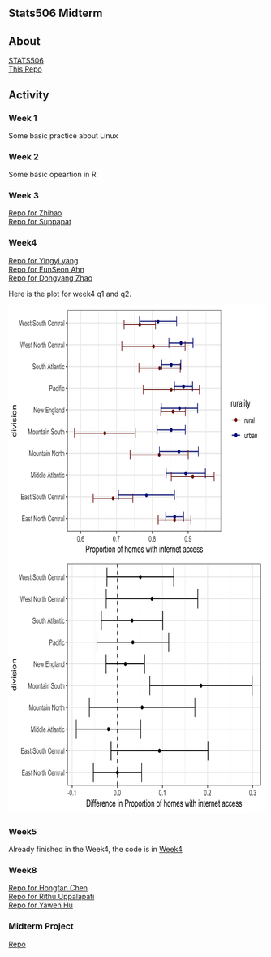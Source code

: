 ## Stats506 Midterm

## About
[STATS506](https://jbhender.github.io/Stats506/F20/)  
[This Repo](https://github.com/ZhihaoXu/Stats506_public)

## Activity

### Week 1 
Some basic practice about Linux
### Week 2 
Some basic opeartion in R
### Week 3 
[Repo for Zhihao](https://github.com/skorsu/Stats506_public)  
[Repo for Suppapat](https://github.com/skorsu/Stats506_public)

### Week4  
[Repo for Yingyi yang](https://github.com/YingyiYang/Stats506_public)  
[Repo for EunSeon Ahn](https://github.com/EunseonAhn/Stats506_public)  
[Repo for Dongyang Zhao](https://github.com/zhaodyleo/STATS506_F20)

Here is the plot for week4 q1 and q2.
<div align="left"><img src="./activities/week4/w4_p2_q1_plot.png" width="700px" height="500px" alt="q1" align=left></div>  
<div align="left"><img src="./activities/week4/w4_p2_q2_plot.png" width="700px" height="500px" alt="q2"></div>  

### Week5
Already finished in the Week4, the code is in [Week4](https://github.com/ZhihaoXu/Stats506_public/tree/master/activities/week4)

### Week8
[Repo for Hongfan Chen](https://github.com/HongfanChen/Stats506_public)   
[Repo for Rithu Uppalapati](https://github.com/rurithu/Stats506_public)  
[Repo for Yawen Hu](https://github.com/yawenh/Stats506_public)

### Midterm Project
[Repo](https://github.com/ZhihaoXu/Stats506_midproject)
